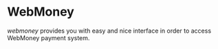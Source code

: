 # WebMoney

_webmoney_ provides you with easy and nice interface in order to access WebMoney payment system.